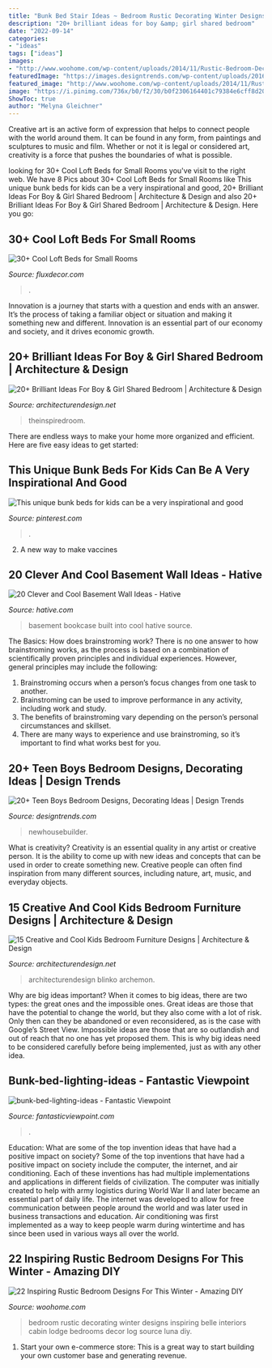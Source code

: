 ```yaml
---
title: "Bunk Bed Stair Ideas ~ Bedroom Rustic Decorating Winter Designs Inspiring Belle Interiors Cabin Lodge Bedrooms Decor Log Source Luna Diy"
description: "20+ brilliant ideas for boy &amp; girl shared bedroom"
date: "2022-09-14"
categories:
- "ideas"
tags: ["ideas"]
images:
- "http://www.woohome.com/wp-content/uploads/2014/11/Rustic-Bedroom-Decorating-Ideas-19.jpg"
featuredImage: "https://images.designtrends.com/wp-content/uploads/2016/03/24062916/Blue-Teen-Boys-Bedroom-Design.jpeg"
featured_image: "http://www.woohome.com/wp-content/uploads/2014/11/Rustic-Bedroom-Decorating-Ideas-19.jpg"
image: "https://i.pinimg.com/736x/b0/f2/30/b0f2306164401c79384e6cff8d20b883.jpg"
ShowToc: true
author: "Melyna Gleichner"
---
```



Creative art is an active form of expression that helps to connect people with the world around them. It can be found in any form, from paintings and sculptures to music and film. Whether or not it is legal or considered art, creativity is a force that pushes the boundaries of what is possible.

	

		
looking for 30+ Cool Loft Beds for Small Rooms you've visit to the right web. We have 8 Pics about 30+ Cool Loft Beds for Small Rooms like This unique bunk beds for kids can be a very inspirational and good, 20+ Brilliant Ideas For Boy &amp; Girl Shared Bedroom | Architecture &amp; Design and also 20+ Brilliant Ideas For Boy &amp; Girl Shared Bedroom | Architecture &amp; Design. Here you go:
		
    
## 30+ Cool Loft Beds For Small Rooms

<img loading=lazy src="https://fluxdecor.com/wp-content/uploads/2016/11/loft-beds-for-small-rooms/23-loft-beds-for-small-rooms.jpg" onerror="this.onerror=null;this.src='https://tse1.mm.bing.net/th?id=OIP.JCg0iVd3aP9Xn9tkPesl5wHaLH&amp;pid=15.1';" alt="30+ Cool Loft Beds for Small Rooms">

_Source: fluxdecor.com_

>. 

	

Innovation is a journey that starts with a question and ends with an answer. It’s the process of taking a familiar object or situation and making it something new and different. Innovation is an essential part of our economy and society, and it drives economic growth.

    
## 20+ Brilliant Ideas For Boy &amp; Girl Shared Bedroom | Architecture &amp; Design

<img loading=lazy src="https://cdn.architecturendesign.net/wp-content/uploads/2015/05/AD-Shared-Bedroom-Boy-Girl-11.jpg" onerror="this.onerror=null;this.src='https://tse2.mm.bing.net/th?id=OIP.M9NgNSClFaWhnGIqWUev_AHaJ4&amp;pid=15.1';" alt="20+ Brilliant Ideas For Boy &amp; Girl Shared Bedroom | Architecture &amp; Design">

_Source: architecturendesign.net_

>theinspiredroom. 

	

There are endless ways to make your home more organized and efficient. Here are five easy ideas to get started:

    
## This Unique Bunk Beds For Kids Can Be A Very Inspirational And Good

<img loading=lazy src="https://i.pinimg.com/736x/b0/f2/30/b0f2306164401c79384e6cff8d20b883.jpg" onerror="this.onerror=null;this.src='https://tse3.mm.bing.net/th?id=OIP.x7Al-5a6H0IQWw0b-WuRkgHaLG&amp;pid=15.1';" alt="This unique bunk beds for kids can be a very inspirational and good">

_Source: pinterest.com_

>. 

	

2. A new way to make vaccines 

    
## 20 Clever And Cool Basement Wall Ideas - Hative

<img loading=lazy src="https://hative.com/wp-content/uploads/2014/05/basement-wall-ideas/20-bookcase-in-basement-wall.jpg" onerror="this.onerror=null;this.src='https://tse3.mm.bing.net/th?id=OIP.5ls36B5bKwGYwSnnwifRuQAAAA&amp;pid=15.1';" alt="20 Clever and Cool Basement Wall Ideas - Hative">

_Source: hative.com_

>basement bookcase built into cool hative source. 

	

The Basics: How does brainstroming work?
There is no one answer to how brainstroming works, as the process is based on a combination of scientifically proven principles and individual experiences. However, general principles may include the following:
1. Brainstroming occurs when a person’s focus changes from one task to another.
2. Brainstroming can be used to improve performance in any activity, including work and study.
3. The benefits of brainstroming vary depending on the person’s personal circumstances and skillset.
4. There are many ways to experience and use brainstroming, so it’s important to find what works best for you.

    
## 20+ Teen Boys Bedroom Designs, Decorating Ideas | Design Trends

<img loading=lazy src="https://images.designtrends.com/wp-content/uploads/2016/03/24062916/Blue-Teen-Boys-Bedroom-Design.jpeg" onerror="this.onerror=null;this.src='https://tse3.mm.bing.net/th?id=OIP.dehXgvSLkc1zlCSmdlUhjAHaE8&amp;pid=15.1';" alt="20+ Teen Boys Bedroom Designs, Decorating Ideas | Design Trends">

_Source: designtrends.com_

>newhousebuilder. 

	

What is creativity?
Creativity is an essential quality in any artist or creative person. It is the ability to come up with new ideas and concepts that can be used in order to create something new. Creative people can often find inspiration from many different sources, including nature, art, music, and everyday objects.

    
## 15 Creative And Cool Kids Bedroom Furniture Designs | Architecture &amp; Design

<img loading=lazy src="https://cdn.architecturendesign.net/wp-content/uploads/2014/09/780.jpg" onerror="this.onerror=null;this.src='https://tse2.mm.bing.net/th?id=OIP.jGmJ6Hz7uBTx-eBrjAMg1wHaKW&amp;pid=15.1';" alt="15 Creative and Cool Kids Bedroom Furniture Designs | Architecture &amp; Design">

_Source: architecturendesign.net_

>architecturendesign blinko archemon. 

	

Why are big ideas important?
When it comes to big ideas, there are two types: the great ones and the impossible ones. Great ideas are those that have the potential to change the world, but they also come with a lot of risk. Only then can they be abandoned or even reconsidered, as is the case with Google’s Street View. Impossible ideas are those that are so outlandish and out of reach that no one has yet proposed them. This is why big ideas need to be considered carefully before being implemented, just as with any other idea.

    
## Bunk-bed-lighting-ideas - Fantastic Viewpoint

<img loading=lazy src="https://www.fantasticviewpoint.com/wp-content/uploads/2017/03/bunk-bed-lighting-ideas.jpg" onerror="this.onerror=null;this.src='https://tse2.mm.bing.net/th?id=OIP.8GdN_xnm7BsRFgL39p6ZEgHaFP&amp;pid=15.1';" alt="bunk-bed-lighting-ideas - Fantastic Viewpoint">

_Source: fantasticviewpoint.com_

>. 

	

Education: What are some of the top invention ideas that have had a positive impact on society?
Some of the top inventions that have had a positive impact on society include the computer, the internet, and air conditioning. Each of these inventions has had multiple implementations and applications in different fields of civilization. The computer was initially created to help with army logistics during World War II and later became an essential part of daily life. The internet was developed to allow for free communication between people around the world and was later used in business transactions and education. Air conditioning was first implemented as a way to keep people warm during wintertime and has since been used in various ways all over the world.

    
## 22 Inspiring Rustic Bedroom Designs For This Winter - Amazing DIY

<img loading=lazy src="http://www.woohome.com/wp-content/uploads/2014/11/Rustic-Bedroom-Decorating-Ideas-19.jpg" onerror="this.onerror=null;this.src='https://tse3.mm.bing.net/th?id=OIP.4kX9LgsfpxW3mmwukMEQIgHaJ1&amp;pid=15.1';" alt="22 Inspiring Rustic Bedroom Designs For This Winter - Amazing DIY">

_Source: woohome.com_

>bedroom rustic decorating winter designs inspiring belle interiors cabin lodge bedrooms decor log source luna diy. 

	

1. Start your own e-commerce store: This is a great way to start building your own customer base and generating revenue.


